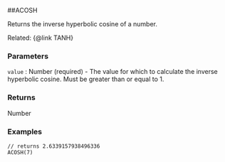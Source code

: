 ##ACOSH

Returns the inverse hyperbolic cosine of a number.

Related:
{@link TANH}

### Parameters
`value` : Number (required) - The value for which to calculate the inverse hyperbolic cosine. Must be greater than or equal to 1.

### Returns
Number

### Examples
```
// returns 2.6339157938496336
ACOSH(7)
```